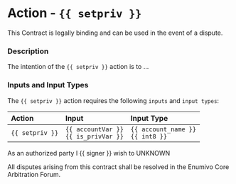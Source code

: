 # Action - `{{ setpriv }}`

This Contract is legally binding and can be used in the event of a dispute. 

### Description

The intention of the `{{ setpriv }}` action is to ...

### Inputs and Input Types

The `{{ setpriv }}` action requires the following `inputs` and `input types`:

| Action | Input | Input Type |
|:--|:--|:--|
| `{{ setpriv }}` | `{{ accountVar }}`<br/>`{{ is_privVar }}` | `{{ account_name }}`<br/>`{{ int8 }}` |

As an authorized party I {{ signer }} wish to UNKNOWN

All disputes arising from this contract shall be resolved in the Enumivo Core Arbitration Forum. 
